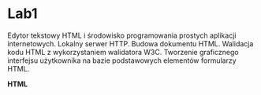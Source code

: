 # Lab1
Edytor tekstowy HTML i środowisko programowania prostych aplikacji internetowych.
Lokalny serwer HTTP. Budowa dokumentu HTML.
Walidacja kodu HTML z wykorzystaniem walidatora W3C.
Tworzenie graficznego interfejsu użytkownika na bazie podstawowych elementów formularzy HTML. </br>

**HTML**